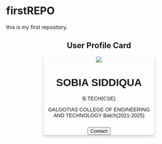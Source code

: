 # firstREPO
this is my first repository.
<html>
<body>
<!DOCTYPE html>
<html>
<head>
<link rel="stylesheet" href="https://cdnjs.cloudflare.com/ajax/libs/font-awesome/4.7.0/css/font-awesome.min.css">
<style>
.card {
  box-shadow: 0 4px 8px 0 rgba(0, 0, 0, 0.2);
  max-width: 300px;
  margin: auto;
  text-align: center;
  font-family: arial;
}

.title {
  color: grey;
  font-size: 18px;
}

button {
  border: none;
  outline: 0;
  display: inline-block;
  padding: 8px;
  color: grey;
  background-color: #000;
  text-align: center;
  cursor: pointer;
  width: 100%;
  font-size: 18px;
}

a {
  text-decoration: none;
  font-size: 22px;
  color: black;
}

button:hover, a:hover {
  opacity: 0.7;
}
</style>
</head>
<body>
<h2 style="text-align:center">User Profile Card</h2>
<div class="card">
     <img src=" https://drive.google.com/uc?export=view&id=[125aPWF0M4BeZdDbo4vVosJLAh6LeJYsF/view?usp=sharing]." 
  <h1>
  <h1>SOBIA SIDDIQUA</h1>
  <p class="title">B.TECH(CSE)</p>
  <p>GALGOTIAS COLLEGE OF ENGINEERING AND TECHNOLOGY Batch(2021-2025)</p>
  <div style="margin: 24px 0;">
    <a href="#"><i class="fa fa-github"></i></a>  
    <a href="#"><i class="fa fa-linkedin"></i></a>  
    <a href="#"><i class="fa fa-whatsapp"></i></a> 
  </div>
  <p><button>Contact</button></p>
</div>

</body>
</html>

